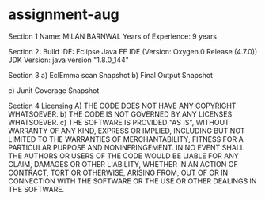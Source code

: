 # assignment-aug
Section 1
	Name: MILAN BARNWAL
	Years of Experience: 9 years

Section 2: 
	Build IDE: Eclipse Java EE IDE (Version: Oxygen.0 Release (4.7.0))
	JDK Version: java version "1.8.0_144"

Section 3 
a)	EclEmma scan Snapshot 
b)	Final Output Snapshot 

c)	Junit Coverage Snapshot


Section 4 
Licensing 
A)	THE CODE DOES NOT HAVE ANY COPYRIGHT WHATSOEVER. 
b)	THE CODE IS NOT GOVERNED BY ANY LICENSES WHATSOEVER. 
c)	THE SOFTWARE IS PROVIDED "AS IS", WITHOUT WARRANTY OF ANY KIND, EXPRESS OR IMPLIED, INCLUDING BUT NOT LIMITED TO THE WARRANTIES OF MERCHANTABILITY, FITNESS FOR A PARTICULAR PURPOSE AND NONINFRINGEMENT. IN NO EVENT SHALL THE AUTHORS OR USERS OF THE CODE WOULD BE LIABLE FOR ANY CLAIM, DAMAGES OR OTHER LIABILITY, WHETHER IN AN ACTION OF CONTRACT, TORT OR OTHERWISE, ARISING FROM, OUT OF OR IN CONNECTION WITH THE SOFTWARE OR THE USE OR OTHER DEALINGS IN THE SOFTWARE.
